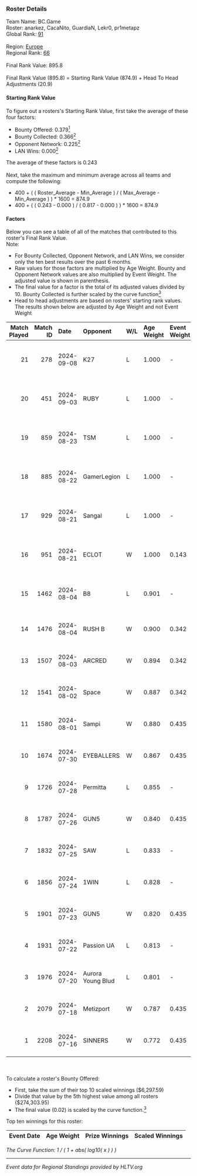 ### Roster Details<br />
Team Name: BC.Game<br />
Roster: anarkez, CacaNito, GuardiaN, Lekr0, pr1metapz<br />
Global Rank: [91](../../standings_global_2024_09_18.md)<br />
<br />
Region: [Europe]( ../../standings_europe_2024_09_18.md)<br />
Regional Rank: [66]( ../../standings_europe_2024_09_18.md)<br />
<br />
Final Rank Value:  895.8<br />
<br />
Final Rank Value (895.8) = Starting Rank Value (874.9) + Head To Head Adjustments (20.9)<br />

#### Starting Rank Value<br />
To figure out a rosters's Starting Rank Value, first take the average of these four factors:<br />
- Bounty Offered: 0.379[<sup>1</sup>](#table2)
- Bounty Collected: 0.366[<sup>2</sup>](#table1)
- Opponent Network: 0.225[<sup>2</sup>](#table1)
- LAN Wins: 0.000[<sup>2</sup>](#table1)

The average of these factors is 0.243<br />
<br />
Next, take the maximum and minimum average across all teams and compute the following:<br />
- 400 + ( ( Roster_Average - Min_Average ) / ( Max_Average - Min_Average ) ) * 1600 = 874.9
- 400 + ( ( 0.243 - 0.000 ) / ( 0.817 - 0.000 ) ) * 1600 = 874.9


#### Factors<br />
Below you can see a table of all of the matches that contributed to this roster's Final Rank Value.<br />
Note:<br />

- For Bounty Collected, Opponent Network, and LAN Wins, we consider only the ten best results over the past 6 months.
- Raw values for those factors are multiplied by Age Weight. Bounty and Opponent Network values are also multiplied by Event Weight. The adjusted value is shown in parenthesis.
- The final value for a factor is the total of its adjusted values divided by 10. Bounty Collected is further scaled by the curve function[<sup>3</sup>](#curveFunction)
- Head to head adjustments are based on rosters' starting rank values. The results shown below are adjusted by Age Weight and not Event Weight
<span id="table1"></span><br />


| Match Played | Match ID | Date       | Opponent          | W/L | Age Weight | Event Weight | Bounty Collected | Opponent Network | LAN Wins  | H2H Adj. | Roster                                        |
| -: | -: | :- | :- | :- | :- | :- | :- | :- | :- | -: | :- |
|           21 |      278 | 2024-09-08 | K27               | L   | 1.000      | -            | -                | -                | -         |   -25.88 | anarkez, CacaNito, GuardiaN, Lekr0, pr1metapz |
|           20 |      451 | 2024-09-03 | RUBY              | L   | 1.000      | -            | -                | -                | -         |   -18.63 | anarkez, CacaNito, KWERTZZ, Lekr0, pr1metapz  |
|           19 |      859 | 2024-08-23 | TSM               | L   | 1.000      | -            | -                | -                | -         |   -10.58 | anarkez, CacaNito, KWERTZZ, Lekr0, pr1metapz  |
|           18 |      885 | 2024-08-22 | GamerLegion       | L   | 1.000      | -            | -                | -                | -         |    -8.52 | anarkez, CacaNito, KWERTZZ, Lekr0, pr1metapz  |
|           17 |      929 | 2024-08-21 | Sangal            | L   | 1.000      | -            | -                | -                | -         |    -3.10 | anarkez, CacaNito, KWERTZZ, Lekr0, pr1metapz  |
|           16 |      951 | 2024-08-21 | ECLOT             | W   | 1.000      | 0.143        | 0.081 (0.012)    | 0.758 (0.108)    | 0 (0.000) |    17.38 | anarkez, CacaNito, KWERTZZ, Lekr0, pr1metapz  |
|           15 |     1462 | 2024-08-04 | B8                | L   | 0.901      | -            | -                | -                | -         |    -6.85 | anarkez, CacaNito, Lekr0, pr1metapz, REDSTAR  |
|           14 |     1476 | 2024-08-04 | RUSH B            | W   | 0.900      | 0.342        | 0.026 (0.008)    | 0.273 (0.084)    | 0 (0.000) |    13.56 | anarkez, CacaNito, joel, Lekr0, pr1metapz     |
|           13 |     1507 | 2024-08-03 | ARCRED            | W   | 0.894      | 0.342        | 0.036 (0.011)    | 0.434 (0.133)    | 0 (0.000) |    14.52 | anarkez, CacaNito, joel, Lekr0, pr1metapz     |
|           12 |     1541 | 2024-08-02 | Space             | W   | 0.887      | 0.342        | 0.004 (0.001)    | 0.497 (0.151)    | 0 (0.000) |    10.37 | anarkez, CacaNito, joel, Lekr0, pr1metapz     |
|           11 |     1580 | 2024-08-01 | Sampi             | W   | 0.880      | 0.435        | 0.036 (0.014)    | 1.000 (0.383)    | 0 (0.000) |    13.75 | anarkez, CacaNito, joel, Lekr0, pr1metapz     |
|           10 |     1674 | 2024-07-30 | EYEBALLERS        | W   | 0.867      | 0.435        | 0.000 (0.000)    | 0.469 (0.177)    | 0 (0.000) |     6.88 | anarkez, CacaNito, joel, Lekr0, pr1metapz     |
|            9 |     1726 | 2024-07-28 | Permitta          | L   | 0.855      | -            | -                | -                | -         |   -12.45 | anarkez, CacaNito, joel, Lekr0, pr1metapz     |
|            8 |     1787 | 2024-07-26 | GUN5              | W   | 0.840      | 0.435        | 0.101 (0.037)    | 0.984 (0.359)    | 0 (0.000) |    14.72 | anarkez, CacaNito, joel, Lekr0, pr1metapz     |
|            7 |     1832 | 2024-07-25 | SAW               | L   | 0.833      | -            | -                | -                | -         |    -1.34 | anarkez, CacaNito, joel, Lekr0, pr1metapz     |
|            6 |     1856 | 2024-07-24 | 1WIN              | L   | 0.828      | -            | -                | -                | -         |   -12.54 | anarkez, CacaNito, joel, Lekr0, pr1metapz     |
|            5 |     1901 | 2024-07-23 | GUN5              | W   | 0.820      | 0.435        | 0.101 (0.036)    | 0.984 (0.351)    | 0 (0.000) |    15.43 | anarkez, CacaNito, joel, Lekr0, pr1metapz     |
|            4 |     1931 | 2024-07-22 | Passion UA        | L   | 0.813      | -            | -                | -                | -         |    -6.02 | anarkez, CacaNito, joel, Lekr0, pr1metapz     |
|            3 |     1976 | 2024-07-20 | Aurora Young Blud | L   | 0.801      | -            | -                | -                | -         |   -10.94 | anarkez, CacaNito, joel, Lekr0, pr1metapz     |
|            2 |     2079 | 2024-07-18 | Metizport         | W   | 0.787      | 0.435        | 0.023 (0.008)    | 0.499 (0.170)    | 0 (0.000) |    13.31 | anarkez, CacaNito, joel, Lekr0, pr1metapz     |
|            1 |     2208 | 2024-07-16 | SINNERS           | W   | 0.772      | 0.435        | 0.176 (0.059)    | 1.000 (0.336)    | 0 (0.000) |    17.85 | anarkez, CacaNito, joel, Lekr0, pr1metapz     |

<br />
<span id="table2"></span><br />
To calculate a roster's Bounty Offered:<br />

- First, take the sum of their top 10 scaled winnings ($6,297.59)
- Divide that value by the 5th highest value among all rosters ($274,303.95)
- The final value (0.02) is scaled by the curve function.[<sup>3</sup>](#curveFunction)

Top ten winnings for this roster:<br />

| Event Date | Age Weight | Prize Winnings | Scaled Winnings |
| :- | -: | :- | :- |


<span id="curveFunction"></span>_The Curve Function: 1 / ( 1 + abs( log10( x ) ) )_<br />

---
_Event data for Regional Standings provided by HLTV.org_<br />
